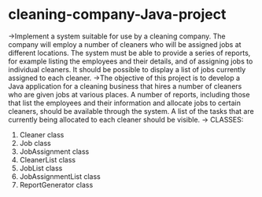 # cleaning-company-Java-project
->Implement a system suitable for use by a cleaning company. The company will employ a number of cleaners who will be assigned jobs at different locations. The system must be able to provide a series of reports, for example listing the employees and their details, and of assigning jobs to individual cleaners. It should be possible to display a list of jobs currently assigned to each cleaner.
->The objective of this project is to develop a Java application for a cleaning business that hires a number of cleaners who are given jobs at various places. A number of reports, including those that list the employees and their information and allocate jobs to certain cleaners, should be available through the system. A list of the tasks that are currently being allocated to each cleaner should be visible.
-> CLASSES:

1. Cleaner class
2. Job class
3. JobAssignment class
4. CleanerList class
5. JobList class
6. JobAssignmentList class
7. ReportGenerator class
